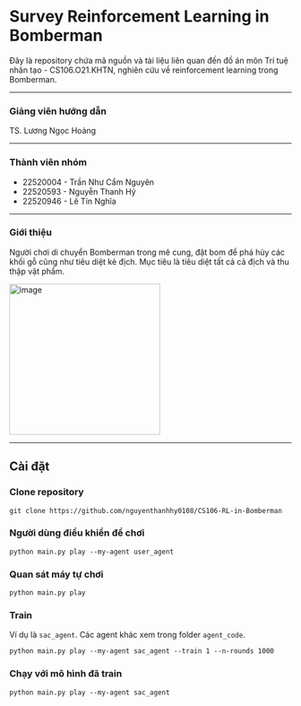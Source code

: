 # Survey Reinforcement Learning in Bomberman
Đây là repository chứa mã nguồn và tài liệu liên quan đến đồ án môn Trí tuệ nhân tạo - CS106.O21.KHTN, nghiên cứu về reinforcement learning trong Bomberman.

---
### Giảng viên hướng dẫn
TS. Lương Ngọc Hoàng

---
### Thành viên nhóm
- 22520004 - Trần Như Cẩm Nguyên
- 22520593 - Nguyễn Thanh Hỷ
- 22520946 - Lê Tín Nghĩa

---
### Giới thiệu
Người chơi di chuyển Bomberman trong mê cung, đặt bom để phá hủy các khối gỗ cũng như tiêu diệt kẻ địch. Mục tiêu là tiêu diệt tất cả cả địch và thu thập vật phẩm.

<img width="269" alt="image" src="https://github.com/nguyenthanhhy0108/CS106-RL-in-Bomberman/assets/73975520/888810b4-bd7c-4244-9e18-dcde4b5193bb">

---
## Cài đặt

### Clone repository
```
git clone https://github.com/nguyenthanhhy0108/CS106-RL-in-Bomberman
```

### Người dùng điều khiển để chơi
```
python main.py play --my-agent user_agent
```

### Quan sát máy tự chơi
```
python main.py play
```

### Train
Ví dụ là `sac_agent`. Các agent khác xem trong folder `agent_code`.
```
python main.py play --my-agent sac_agent --train 1 --n-rounds 1000
```

### Chạy với mô hình đã train
```
python main.py play --my-agent sac_agent
```
